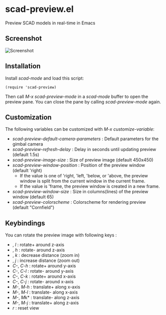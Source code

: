 # scad-preview.el

Preview SCAD models in real-time in Emacs

## Screenshot

![Screenshot](screenshot.png)

## Installation

Install _scad-mode_ and load this script:

    (require 'scad-preview)

Then call *M-x scad-preview-mode* in a _scad-mode_ buffer to open the
preview pane. You can close the pane by calling *scad-preview-mode*
again.

## Customization

The following variables can be customized with *M-x customize-variable*:

- _scad-preview-default-camera-parameters_ : Default parameters for the gimbal camera
- _scad-preview-refresh-delay_ : Delay in seconds until updating preview (default 1.5s)
- _scad-preview-image-size_ : Size of preview image (default 450x450)
- _scad-preview-window-position_ : Position of the preview window (default 'right)
  - If the value is one of 'right, 'left, 'below, or 'above, the
    preview window is split from the current window in the current
    frame.
  - If the value is 'frame, the preview window is created in a new frame.
- _scad-preview-window-size_ : Size in columns(lines) of the preview window (default 65)
- _scad-preview-colorscheme_ : Colorscheme for rendering preview (default "Cornfield")

## Keybindings

You can rotate the preview image with following keys :

- *<right>*, *l*     : rotate+ around z-axis
- *<left>*, *h*      : rotate- around z-axis
- *<up>*, *k*        : decrease distance (zoom in)
- *<down>*, *j*      : increase distance (zoom out)
- *C-<left>*, *C-h*  : rotate+ around y-axis
- *C-<right>*, *C-l* : rotate- around y-axis
- *C-<up>*, *C-k*    : rotate+ around x-axis
- *C-<down>*, *C-j*  : rotate- around x-axis
- *M-<left>*, *M-h*  : translate+ along x-axis
- *M-<right>*, *M-l* : translate- along x-axis
- *M-<up>*, *M*k*    : translate- along z-axis
- *M-<down>*, *M-j*  : translate+ along z-axis
- *r*                : reset view
